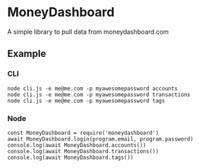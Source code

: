 # MoneyDashboard

A simple library to pull data from moneydashboard.com

## Example
### CLI
```
node cli.js -e me@me.com -p myawesomepassword accounts
node cli.js -e me@me.com -p myawesomepassword transactions
node cli.js -e me@me.com -p myawesomepassword tags
```

### Node
```
const MoneyDashboard = require('moneydashboard')
await MoneyDashboard.login(program.email, program.password)
console.log(await MoneyDashboard.accounts())
console.log(await MoneyDashboard.transactions())
console.log(await MoneyDashboard.tags())
```